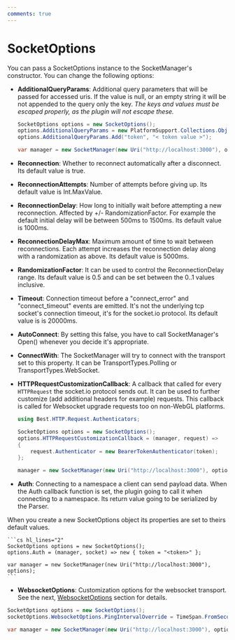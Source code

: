 ```yaml
---
comments: true
---
```


# SocketOptions

You can pass a SocketOptions instance to the SocketManager's constructor. You can change the following options:

- **AdditionalQueryParams**: Additional query parameters that will be passed for accessed uris. If the value is null, or an empty string it will be not appended to the query only the key. *The keys and values must be escaped properly, as the plugin will not escape these.*

    ```cs hl_lines="2-3"
    SocketOptions options = new SocketOptions();
    options.AdditionalQueryParams = new PlatformSupport.Collections.ObjectModel.ObservableDictionary<string, string>();
    options.AdditionalQueryParams.Add("token", "< token value >");

    var manager = new SocketManager(new Uri("http://localhost:3000"), options);
    ```

- **Reconnection**: Whether to reconnect automatically after a disconnect. Its default value is true.
- **ReconnectionAttempts**: Number of attempts before giving up. Its default value is Int.MaxValue.
- **ReconnectionDelay**: How long to initially wait before attempting a new reconnection. Affected by +/- RandomizationFactor. For example the default initial delay will be between 500ms to 1500ms. Its default value is 1000ms.
- **ReconnectionDelayMax**: Maximum amount of time to wait between reconnections. Each attempt increases the reconnection delay along with a randomization as above. Its default value is 5000ms.
- **RandomizationFactor**: It can be used to control the ReconnectionDelay range. Its default value is 0.5 and can be set between the 0..1 values inclusive.
- **Timeout**: Connection timeout before a "connect_error" and "connect_timeout" events are emitted. It's not the underlying tcp socket's connection timeout, it's for the socket.io protocol. Its default value is is 20000ms.
- **AutoConnect**: By setting this false, you have to call SocketManager's Open() whenever you decide it's appropriate.
- **ConnectWith**: The SocketManager will try to connect with the transport set to this property. It can be TransportTypes.Polling or TransportTypes.WebSocket.
- **HTTPRequestCustomizationCallback**: A callback that called for every `HTTPRequest` the socket.io protocol sends out. It can be used to further customize (add additional headers for example) requests. This callback is called for Websocket upgrade requests too on non-WebGL platforms.

    ```cs hl_lines="4"
    using Best.HTTP.Request.Authenticators;

    SocketOptions options = new SocketOptions();
    options.HTTPRequestCustomizationCallback = (manager, request) =>
    {
        request.Authenticator = new BearerTokenAuthenticator(token);
    };

    manager = new SocketManager(new Uri("http://localhost:3000"), options);
    ```

- **Auth**: Connecting to a namespace a client can send payload data. When the Auth callback function is set, the plugin going to call it when connecting to a namespace. Its return value going to be serialized by the Parser.

When you create a new SocketOptions object its properties are set to theirs default values.

    ```cs hl_lines="2"
    SocketOptions options = new SocketOptions();
    options.Auth = (manager, socket) => new { token = "<token>" };

    var manager = new SocketManager(new Uri("http://localhost:3000"), options);
    ```

- **WebsocketOptions**: Customization options for the websocket transport. See the next, [WebsocketOptions](websocketoptions.md) section for details.

```cs hl_lines="2"
SocketOptions options = new SocketOptions();
socketOptions.WebsocketOptions.PingIntervalOverride = TimeSpan.FromSeconds(10);

var manager = new SocketManager(new Uri("http://localhost:3000"), options);
```
